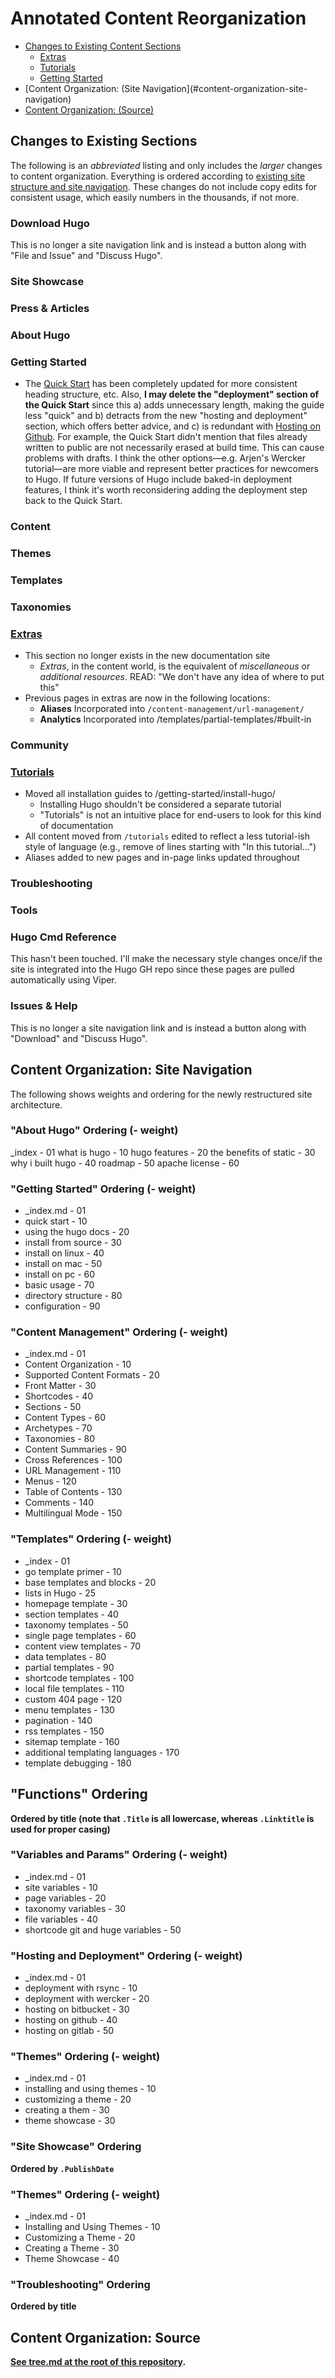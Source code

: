 # Annotated Content Reorganization

- [Changes to Existing Content Sections](#changes-to-existing-sections)
    - [Extras](#extras)
    - [Tutorials](#tutorials)
    - [Getting Started](#getting-started)
- [Content Organization: \(Site Navigation\](#content-organization-site-navigation)
- [Content Organization: \(Source\)](#content-organization-source)

## Changes to Existing Sections

The following is an *abbreviated* listing and only includes the *larger* changes to content organization. Everything is ordered according to [existing site structure and site navigation](http://gohugo.io/overview/introduction/). These changes do not include copy edits for consistent usage, which easily numbers in the thousands, if not more.

### Download Hugo

This is no longer a site navigation link and is instead a button along with "File and Issue" and "Discuss Hugo".

### Site Showcase

### Press & Articles

### About Hugo

### Getting Started

* The [Quick Start][] has been completely updated for more consistent heading structure, etc. Also, **I may delete the "deployment" section of the Quick Start** since this a) adds unnecessary length, making the guide less "quick" and b) detracts from the new "hosting and deployment" section, which offers better advice, and c) is redundant with [Hosting on Github](https://hugodocsconcept.netlify.com/hosting-and-deployment/hosting-on-github/). For example, the Quick Start didn't mention that files already written to public are not necessarily erased at build time. This can cause problems with drafts. I think the other options&mdash;e.g. Arjen's Wercker tutorial&mdash;are more viable and represent better practices for newcomers to Hugo. If future versions of Hugo include baked-in deployment features, I think it's worth reconsidering adding the deployment step back to the Quick Start.

### Content

### Themes

### Templates

### Taxonomies


### [Extras](http://gohugo.io/extras)

* This section no longer exists in the new documentation site
    * *Extras*, in the content world, is the equivalent of *miscellaneous* or *additional resources*. READ: "We don't have any idea of where to put this"
* Previous pages in extras are now in the following locations:
    * **Aliases** Incorporated into `/content-management/url-management/`
    * **Analytics** Incorporated into /templates/partial-templates/#built-in

### Community

### [Tutorials](http://gohugo.io/tutorials)

* Moved all installation guides to /getting-started/install-hugo/
    * Installing Hugo shouldn't be considered a separate tutorial
    * "Tutorials" is not an intuitive place for end-users to look for this kind of documentation
* All content moved from `/tutorials` edited to reflect a less tutorial-ish style of language (e.g., remove of lines starting with "In this tutorial...")
* Aliases added to new pages and in-page links updated throughout

### Troubleshooting

### Tools

### Hugo Cmd Reference

This hasn't been touched. I'll make the necessary style changes once/if the site is integrated into the Hugo GH repo since these pages are pulled automatically using Viper.

### Issues & Help

This is no longer a site navigation link and is instead a button along with "Download" and "Discuss Hugo".

## Content Organization: Site Navigation

The following shows weights and ordering for the newly restructured site architecture.

### "About Hugo" Ordering (- weight)

_index - 01
what is hugo - 10
hugo features - 20
the benefits of static - 30
why i built hugo - 40
roadmap - 50
apache license - 60

### "Getting Started" Ordering (- weight)

* _index.md - 01
* quick start - 10
* using the hugo docs - 20
* install from source - 30
* install on linux - 40
* install on mac - 50
* install on pc - 60
* basic usage - 70
* directory structure - 80
* configuration - 90

### "Content Management" Ordering (- weight)

* _index.md - 01
* Content Organization - 10
* Supported Content Formats - 20
* Front Matter - 30
* Shortcodes - 40
* Sections - 50
* Content Types - 60
* Archetypes - 70
* Taxonomies - 80
* Content Summaries - 90
* Cross References - 100
* URL Management - 110
* Menus - 120
* Table of Contents - 130
* Comments - 140
* Multilingual Mode - 150

### "Templates" Ordering (- weight)

* _index - 01
* go template primer - 10
* base templates and blocks - 20
* lists in Hugo - 25
* homepage template - 30
* section templates - 40
* taxonomy templates - 50
* single page templates - 60
* content view templates - 70
* data templates - 80
* partial templates - 90
* shortcode templates - 100
* local file templates - 110
* custom 404 page - 120
* menu templates - 130
* pagination - 140
* rss templates - 150
* sitemap template - 160
* additional templating languages - 170
* template debugging - 180

## "Functions" Ordering

**Ordered by title (note that `.Title` is all lowercase, whereas `.Linktitle` is used for proper casing)**

### "Variables and Params" Ordering (- weight)

* _index.md - 01
* site variables - 10
* page variables - 20
* taxonomy variables - 30
* file variables - 40
* shortcode git and huge variables - 50

### "Hosting and Deployment" Ordering (- weight)

* _index.md - 01
* deployment with rsync - 10
* deployment with wercker - 20
* hosting on bitbucket - 30
* hosting on github - 40
* hosting on gitlab - 50

### "Themes" Ordering (- weight)

* _index.md - 01
* installing and using themes - 10
* customizing a theme - 20
* creating a them - 30
* theme showcase - 30

### "Site Showcase" Ordering

**Ordered by `.PublishDate`**

### "Themes" Ordering (- weight)

* _index.md - 01
* Installing and Using Themes - 10
* Customizing a Theme - 20
* Creating a Theme - 30
* Theme Showcase - 40

### "Troubleshooting" Ordering

**Ordered by title**

## Content Organization: Source

**[See tree.md at the root of this repository](tree.md).**



[Quick Start]: https://hugodocsconcept.netlify.com/getting-started/quick-start/